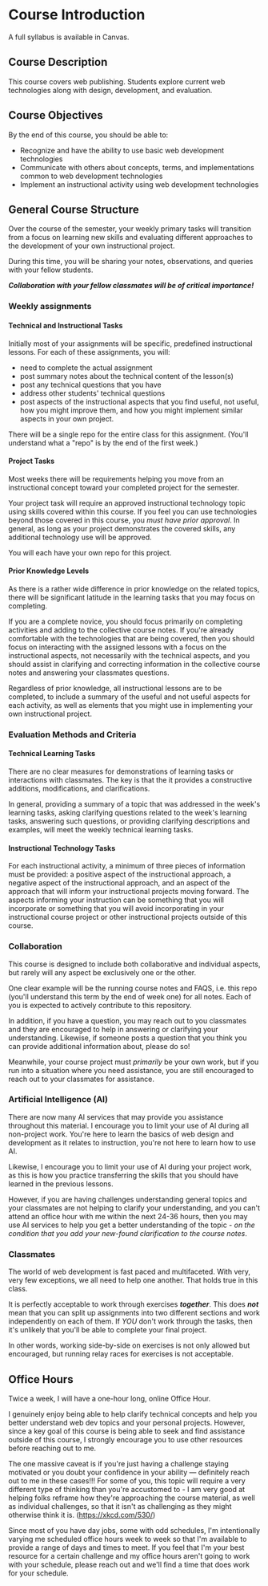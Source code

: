 # Course Introduction

A full syllabus is available in Canvas.

## Course Description

This course covers web publishing. Students explore current web technologies along with design, development, and evaluation.

## Course Objectives

By the end of this course, you should be able to:

- Recognize and have the ability to use basic web development technologies
- Communicate with others about concepts, terms, and implementations common to web development technologies
- Implement an instructional activity using web development technologies


## General Course Structure

Over the course of the semester, your weekly primary tasks will transition from a focus on learning new skills and evaluating different approaches to the development of your own instructional project.

During this time, you will be sharing your notes, observations, and queries with your fellow students.

**_Collaboration with your fellow classmates will be of critical importance!_**


### Weekly assignments

#### Technical and Instructional Tasks

Initially most of your assignments will be specific, predefined instructional lessons.  For each of these assignments, you will:
  - need to complete the actual assignment
  - post summary notes about the technical content of the lesson(s)
  - post any technical questions that you have
  - address other students' technical questions
  - post aspects of the instructional aspects that you find useful, not useful, how you might improve them, and how you might implement similar aspects in your own project.

There will be a single repo for the entire class for this assignment. (You'll understand what a "repo" is by the end of the first week.)

#### Project Tasks

Most weeks there will be requirements helping you move from an instructional concept toward your completed project for the semester.

Your project task will require an approved instructional technology topic using skills covered within this course.  If you feel you can use technologies beyond those covered in this course, you _must have prior approval_.  In general, as long as your project demonstrates the covered skills, any additional technology use will be approved.

You will each have your own repo for this project.

#### Prior Knowledge Levels

As there is a rather wide difference in prior knowledge on the related topics, there will be significant latitude in the learning tasks that you may focus on completing.  

If you are a complete novice, you should focus primarily on completing activities and adding to the collective course notes.  If you're already comfortable with the technologies that are being covered, then you should focus on interacting with the assigned lessons with a focus on the instructional aspects, not necessarily with the technical aspects, and you should assist in clarifying and correcting information in the collective course notes and answering your classmates questions.

Regardless of prior knowledge, all instructional lessons are to be completed, to include a summary of the useful and not useful aspects for each activity, as well as elements that you might use in implementing your own instructional project.


### Evaluation Methods and Criteria

#### Technical Learning Tasks

There are no clear measures for demonstrations of learning tasks or interactions with classmates.  The key is that the it provides a constructive additions, modifications, and clarifications.

In general, providing a summary of a topic that was addressed in the week's learning tasks, asking clarifying questions related to the week's learning tasks, answering such questions, or providing clarifying descriptions and examples, will meet the weekly technical learning tasks.

#### Instructional Technology Tasks

For each instructional activity, a minimum of three pieces of information must be provided: a positive aspect of the instructional approach, a negative aspect of the instructional approach, and an aspect of the approach that will inform your instructional projects moving forward.  The aspects informing your instruction can be something that you will incorporate or something that you will avoid incorporating in your instructional course project or other instructional projects outside of this course.


### Collaboration

This course is designed to include both collaborative and individual aspects, but rarely will any aspect be exclusively one or the other.

One clear example will be the running course notes and FAQS, i.e. this repo (you'll understand this term by the end of week one) for all notes.  Each of you is expected to actively contribute to this repository.

In addition, if you have a question, you may reach out to you classmates and they are encouraged to help in answering or clarifying your understanding.  Likewise, if someone posts a question that you think you can provide additional information about, please do so!

Meanwhile, your course project must _primarily_ be your own work, but if you run into a situation where you need assistance, you are still encouraged to reach out to your classmates for assistance.


### Artificial Intelligence (AI)

There are now many AI services that may provide you assistance throughout this material.  I encourage you to limit your use of AI during all non-project work.  You're here to learn the basics of web design and development as it relates to instruction, you're not here to learn how to use AI.

Likewise, I encourage you to limit your use of AI during your project work, as this is how you practice transferring the skills that you should have learned in the previous lessons.

However, if you are having challenges understanding general topics and your classmates are not helping to clarify your understanding, and you can't attend an office hour with me within the next 24-36 hours, then you may use AI services to help you get a better understanding of the topic - _on the condition that you add your new-found clarification to the course notes_.


### Classmates

The world of web development is fast paced and multifaceted.  With very, very few exceptions, we all need to help one another.  That holds true in this class.

It is perfectly acceptable to work through exercises ***together***.  This does **_not_** mean that you can split up assignments into two different sections and work independently on each of them.  If _YOU_ don't work through the tasks, then it's unlikely that you'll be able to complete your final project.

In other words, working side-by-side on exercises is not only allowed but encouraged, but running relay races for exercises is not acceptable.


## Office Hours

Twice a week, I will have a one-hour long, online Office Hour.  

I genuinely enjoy being able to help clarify technical concepts and help you better understand web dev topics and your personal projects. However, since a key goal of this course is being able to seek and find assistance outside of this course, I strongly encourage you to use other resources before reaching out to me.  

The one massive caveat is if you're just having a challenge staying motivated or you doubt your confidence in your ability — definitely reach out to me in these cases!!!  For some of you, this topic will require a very different type of thinking than you're accustomed to - I am very good at helping folks reframe how they're approaching the course material, as well as individual challenges, so that it isn't as challenging as they might otherwise think it is.  (<https://xkcd.com/530/>)

Since most of you have day jobs, some with odd schedules, I'm intentionally varying me scheduled office hours week to week so that I'm available to provide a range of days and times to meet.  If you feel that I'm your best resource for a certain challenge and my office hours aren't going to work with your schedule, please reach out and we'll find a time that does work for your schedule.